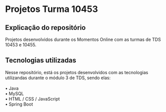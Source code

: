 # Projetos Turma 10453

## Explicação do repositório
Projetos desenvolvidos durante os Momentos Online com as turmas de TDS 10453 e 10455.

## Tecnologias utilizadas
Nesse repositório, está os projetos desenvolvidos com as tecnologias utilizandas durante o módulo 3 de TDS, sendo elas:<br><br>
• Java<br>
• MySQL<br>
• HTML / CSS / JavaScript<br>
• Spring Boot<br>
